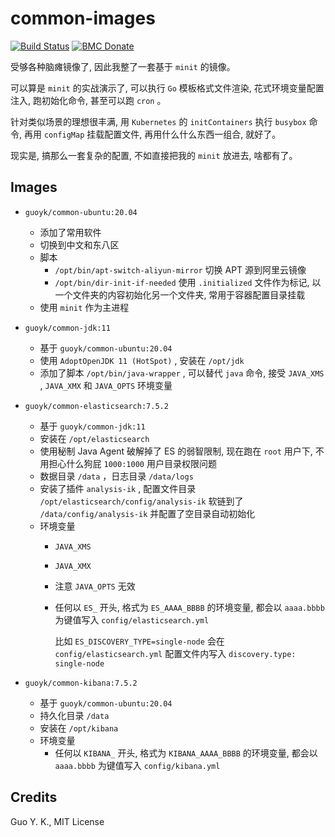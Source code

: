 # common-images

[![Build Status](https://travis-ci.org/guoyk93/common-images.svg?branch=master)](https://travis-ci.org/guoyk93/common-images)
[![BMC Donate](https://img.shields.io/badge/BMC-Donate-orange)](https://www.buymeacoffee.com/vFa5wfRq6)

受够各种脑瘫镜像了, 因此我整了一套基于 `minit` 的镜像。

可以算是 `minit` 的实战演示了, 可以执行 `Go` 模板格式文件渲染, 花式环境变量配置注入, 跑初始化命令, 甚至可以跑 `cron` 。

针对类似场景的理想很丰满, 用 `Kubernetes` 的 `initContainers` 执行 `busybox` 命令, 再用 `configMap` 挂载配置文件, 再用什么什么东西一组合, 就好了。

现实是, 搞那么一套复杂的配置, 不如直接把我的 `minit` 放进去, 啥都有了。

## Images

* `guoyk/common-ubuntu:20.04` 
  + 添加了常用软件
  + 切换到中文和东八区
  + 脚本
    - `/opt/bin/apt-switch-aliyun-mirror` 切换 APT 源到阿里云镜像
    - `/opt/bin/dir-init-if-needed` 使用 `.initialized` 文件作为标记, 以一个文件夹的内容初始化另一个文件夹, 常用于容器配置目录挂载
  + 使用 `minit` 作为主进程

* `guoyk/common-jdk:11` 
  + 基于 `guoyk/common-ubuntu:20.04` 
  + 使用 `AdoptOpenJDK 11 (HotSpot)` , 安装在 `/opt/jdk` 
  + 添加了脚本 `/opt/bin/java-wrapper` , 可以替代 `java` 命令, 接受 `JAVA_XMS` , `JAVA_XMX` 和 `JAVA_OPTS` 环境变量

* `guoyk/common-elasticsearch:7.5.2` 
  + 基于 `guoyk/common-jdk:11` 
  + 安装在 `/opt/elasticsearch` 
  + 使用秘制 Java Agent 破解掉了 ES 的弱智限制, 现在跑在 `root` 用户下, 不用担心什么狗屁 `1000:1000` 用户目录权限问题
  + 数据目录 `/data` ，日志目录 `/data/logs` 
  + 安装了插件 `analysis-ik` , 配置文件目录 `/opt/elasticsearch/config/analysis-ik` 软链到了 `/data/config/analysis-ik` 并配置了空目录自动初始化
  + 环境变量
    - `JAVA_XMS` 
    - `JAVA_XMX` 
    - 注意 `JAVA_OPTS` 无效
    - 任何以 `ES_` 开头, 格式为 `ES_AAAA_BBBB` 的环境变量, 都会以 `aaaa.bbbb` 为键值写入 `config/elasticsearch.yml` 

      比如 `ES_DISCOVERY_TYPE=single-node` 会在 `config/elasticsearch.yml` 配置文件内写入 `discovery.type: single-node` 

* `guoyk/common-kibana:7.5.2` 
    - 基于 `guoyk/common-ubuntu:20.04` 
    - 持久化目录 `/data`
    - 安装在 `/opt/kibana` 
    - 环境变量
        - 任何以 `KIBANA_` 开头, 格式为 `KIBANA_AAAA_BBBB` 的环境变量, 都会以 `aaaa.bbbb` 为键值写入 `config/kibana.yml` 

## Credits

Guo Y. K., MIT License
